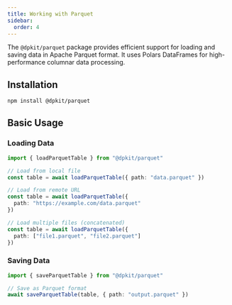 ```yaml
---
title: Working with Parquet
sidebar:
  order: 4
---
```


The `@dpkit/parquet` package provides efficient support for loading and saving data in Apache Parquet format. It uses Polars DataFrames for high-performance columnar data processing.

## Installation

```bash
npm install @dpkit/parquet
```

## Basic Usage

### Loading Data

```typescript
import { loadParquetTable } from "@dpkit/parquet"

// Load from local file
const table = await loadParquetTable({ path: "data.parquet" })

// Load from remote URL
const table = await loadParquetTable({
  path: "https://example.com/data.parquet"
})

// Load multiple files (concatenated)
const table = await loadParquetTable({
  path: ["file1.parquet", "file2.parquet"]
})
```

### Saving Data

```typescript
import { saveParquetTable } from "@dpkit/parquet"

// Save as Parquet format
await saveParquetTable(table, { path: "output.parquet" })
```
